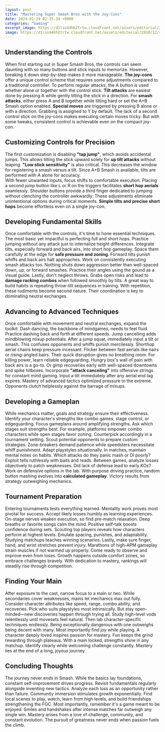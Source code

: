 ```yaml
---
layout: post
title: "Mastering Super Smash Bros with the Joy-Cons"
date: 2024-01-29 02:35:34 +0000
categories: "Gaming"
excerpt_image: https://d1lss44hh2trtw.cloudfront.net/assets/editorial/2018/12/smash-bros-ultimate-joy-con-configuration.jpg
image: https://d1lss44hh2trtw.cloudfront.net/assets/editorial/2018/12/smash-bros-ultimate-joy-con-configuration.jpg
---
```


## Understanding the Controls
When first starting out in Super Smash Bros, the controls can seem daunting with so many buttons and stick inputs to memorize. However, breaking it down step-by-step makes it more manageable. **The joy-cons** offer a unique control scheme that requires some adjustments compared to a traditional controller. 
To perform regular attacks, the A button is used whether alone or together with the control stick. **Tilt attacks** are easiest done by pressing A while gently tilting the stick in a direction. For **smash attacks**, either press A and B together while tilting hard or set the A+B Smash option enabled. **Special moves** are triggered by pressing B alone or with a direction. Grabbing is assigned to Y by default.
The lack of a second control stick on the joy-cons makes executing certain moves tricky. But with some tweaks, consistent control is achievable even on the compact joy-con.
## Customizing Controls for Precision 
The first customization is disabling **"tap jump"**, which avoids accidental jumps. This allows tilting the stick upward solely for **up tilt attacks** without leaping. 
**"Low stick sensitivity"** is also critical. This decreases the window for registering a smash versus a tilt. Since A+B Smash is available, tilts are performed with A alone for accuracy.  
With fewer unwanted inputs, focus shifts to comfortable execution. Placing a second jump button like L or R on the triggers facilitates **short hop aerials** seamlessly. Shoulder buttons provide a third finger dedicated to jumping without clenching the controller awkwardly.
These adjustments eliminate unintentional options during critical moments. **Simple tilts and precise short hops** become effortless even on a single joy-con.
## Developing Fundamental Skills
Once comfortable with the controls, it's time to hone essential techniques. The most basic yet impactful is perfecting full and short hops. Practice jumping without any attack just to internalize height differences.
Integrate tilts, especially forward and back airs, into short hop gameplay. Space them carefully at the edge for **safe pressure and zoning**. Forward tilts punish whiffs and back airs halt approaches. 
Work on consistently executing smash attacks too. Nothing shuts down aggression better than well-spaced down, up, or forward smashes. Practice their angles using the gound as a visual guide. 
Lastly, don't neglect throws. Grabs open risks and lead to **damage racking combos** when followed smoothly by tilts. A great way to build habits is repeating throw-tilt sequences in training.
With repetition, these rudiments become second nature. Their coordination is key to dominating neutral exchanges.
## Advancing to Advanced Techniques
Once comfortable with movement and neutral exchanges, expand the toolkit. Dash dancing, the backbone of mindgames, needs to feel fluid. Practice dashing back and forth at different speeds. 
Jump cancelling adds mindblowing mixup potentials. After a jump squat, immediately input a tilt or smash. This confuses opponents and whiffs punish mercilessly. 
Shorthop aerial chains keep pressure incessant. Flicker between fast aerials like nairs or rising-angled bairs. Their quick disruption gives no breathing room. 
For killing power, learn reliable edgeguarding. Hungry box's wall of pain with back airs is a go-to. Or gimp recoveries early with well-spaced downtowns and spike hitboxes.
Incorporate **"attack canceling"** into offensive strings for constant mind gaming. Input a tilt immediately after any aerial end lag expires. 
Mastery of advanced tactics optimized pressure to the extreme. Opponents clutch helplessly against the barrage of mixups.
## Developing a Gameplan
While mechanics matter, goals and strategy ensure their effectiveness. Identify your character's strengths like combo games, stage control, or edgeguarding. Focus gameplans around amplifying strengths.
Ask which stages suit strengths best. For example, platforms empower combo characters while open stages favor zoning. Counterpick accordingly in a tournament setting. 
Scout potential opponents to prepare custom strategies. Zone-breakers demand patience while speedsters necessitate whiff punishment. Adapt playstyles situationally.
In matches, maintain mental notes on habits. Which attacks do they panic mash or DI poorly? Exploit tells ruthlessly with baits and reads.
Between games, analyze losses objectively to patch weaknesses. Did lack of defense lead to early KOs? Work on defensive options in the lab. 
With purpose driving practice, random button mashing evolves into **calculated gameplay**. Victory results from strategy outweighing mechanics.
## Tournament Preparation
Entering tournaments tests everything learned. Mentality work proves most pivotal for success. Accept likely losses humbly as learning experiences. 
On-stage nerves weaken execution, so find pre-match relaxation. Deep breaths or favorite songs calm the mind. Positive self-talk boosts confidence during sets. 
Scouting top players reveals how characters perform at highest levels. Emulate spacing, punishes, and adaptability. Studying matchups teaches winning scenarios.
Lastly, make sure finger, hand, and wrist stretches prevent injury. Marathons of high-APM gameplay strain muscles if not warmed up properly. 
Come ready to observe and improve even from loses. Growth happens outside comfort zones, so embrace challenges bravely. With dedication to mastery, rankings will steadily rise through competition.
## Finding Your Main
After exposure to the cast, narrow focus to a main or two. While secondaries cover weaknesses, mains let mechanics max out fully. 
Consider character attributes like speed, range, combo ability, and recoveries. Pick who suits playstyles most intrinsically. But stay open-minded—new discoveries happen through trying all.
Study high-level vods relentlessly until movesets feel natural. Then lab character-specific techniques endlessly. Being exceptionally dangerous with one outweighs being decent with many. 
Most importantly find joy while playing. A character deeply loved inspires passion for mastery. Fun keeps the grind rewarding through plateaus.
With a main locked, strengths shine in any matchup. Identify clearly while welcoming challenge constantly. Mastery lies at the end of a long, joyous journey.
## Concluding Thoughts
The journey never ends in Smash. While the basics lay foundations, constant self-improvement drives progress. Revisit fundamentals regularly alongside inventing new tactics. Analyze each loss as an opportunity rather than failure. 
Community immersion stimulates growth exponentially. Find local scenes to play, watch, learn from high levels, and build friendships strengthening the FGC. 
Most importantly, remember it's a game meant to be enjoyed. Smiles and handshakes after intense matches far outweigh any single win. Mastery arises from a love of challenge, community, and constant evolution. The pursuit of greatness never ends when passion fuels the climb.